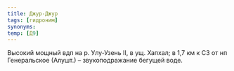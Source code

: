 ```yaml
---
title: Джур-Джур
tags: [гидроним]
synonyms:
temp: [Д9]
---
```


Высокий мощный вдп на р. Улу-Узень II, в ущ. Хапхал; в 1,7 км к СЗ от нп
Генеральское (Алушт.) – звукоподражание бегущей воде.

